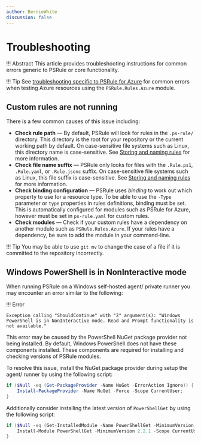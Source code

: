 ```yaml
---
author: BernieWhite
discussion: false
---
```


# Troubleshooting

!!! Abstract
    This article provides troubleshooting instructions for common errors generic to PSRule or core functionality.

!!! Tip
    See [troubleshooting specific to PSRule for Azure][1] for common errors when testing Azure resources using the `PSRule.Rules.Azure` module.

  [1]: https://azure.github.io/PSRule.Rules.Azure/troubleshooting/

## Custom rules are not running

There is a few common causes of this issue including:

- **Check rule path** &mdash; By default, PSRule will look for rules in the `.ps-rule/` directory.
  This directory is the root for your repository or the current working path by default.
  On case-sensitive file systems such as Linux, this directory name is case-sensitive.
  See [Storing and naming rules][2] for more information.
- **Check file name suffix** &mdash; PSRule only looks for files with the `.Rule.ps1`, `.Rule.yaml`, or `.Rule.jsonc` suffix.
  On case-sensitive file systems such as Linux, this file suffix is case-sensitive.
  See [Storing and naming rules][2] for more information.
- **Check binding configuration** &mdash; PSRule uses _binding_ to work out which property to use for a resource type.
  To be able to use the `-Type` parameter or `type` properties in rules definitions, binding must be set.
  This is automatically configured for modules such as PSRule for Azure, however must be set in `ps-rule.yaml` for custom rules.
- **Check modules** &mdash; Check if your custom rules have a dependency on another module such as `PSRule.Rules.Azure`.
  If your rules have a dependency, be sure to add the module in your command-line.

!!! Tip
    You may be able to use `git mv` to change the case of a file if it is committed to the repository incorrectly.

  [2]: authoring/storing-rules.md#naming-rules

## Windows PowerShell is in NonInteractive mode

When running PSRule on a Windows self-hosted agent/ private runner you may encounter an error similar to the following:

!!! Error

    Exception calling "ShouldContinue" with "2" argument(s): "Windows PowerShell is in NonInteractive mode. Read and Prompt functionality is not available."

This error may be caused by the PowerShell NuGet package provider not being installed.
By default, Windows PowerShell does not have these components installed.
These components are required for installing and checking versions of PSRule modules.

To resolve this issue, install the NuGet package provider during setup the agent/ runner by using the following script:

```powershell
if ($Null -eq (Get-PackageProvider -Name NuGet -ErrorAction Ignore)) {
    Install-PackageProvider -Name NuGet -Force -Scope CurrentUser;
}
```

Additionally consider installing the latest version of `PowerShellGet` by using the following script:

```powershell
if ($Null -eq (Get-InstalledModule -Name PowerShellGet -MinimumVersion 2.2.1 -ErrorAction Ignore)) {
    Install-Module PowerShellGet -MinimumVersion 2.2.1 -Scope CurrentUser -Force -AllowClobber;
}
```
